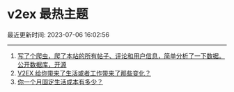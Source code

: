 # v2ex 最热主题

最近更新时间: 2023-07-06 16:02:56

--- 
1. [写了个爬虫，爬了本站的所有帖子、评论和用户信息，简单分析了一下数据。公开数据库，开源](https://www.v2ex.com/t/954480) 
2. [V2EX 给你带来了生活或者工作带来了那些变化？](https://www.v2ex.com/t/954483) 
3. [你一个月固定生活成本有多少？](https://www.v2ex.com/t/954530) 
